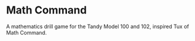 Math Command
============

A mathematics drill game for the Tandy Model 100 and 102, inspired Tux of Math Command.

